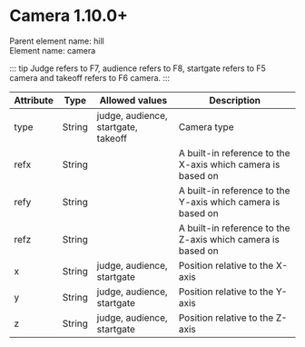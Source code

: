# Camera <version-badge>1.10.0+</version-badge>

Parent element name: hill\
Element name: camera

::: tip
Judge refers to F7, audience refers to F8, startgate refers to F5 camera and takeoff refers to F6 camera.
:::

| Attribute | Type   | Allowed values                      | Description                                                 |
| --------- | ------ | ----------------------------------- | ----------------------------------------------------------- |
| type      | String | judge, audience, startgate, takeoff | Camera type                                                 |
| refx      | String |                                     | A built-in reference to the X-axis which camera is based on |
| refy      | String |                                     | A built-in reference to the Y-axis which camera is based on |
| refz      | String |                                     | A built-in reference to the Z-axis which camera is based on |
| x         | String | judge, audience, startgate          | Position relative to the X-axis                             |
| y         | String | judge, audience, startgate          | Position relative to the Y-axis                             |
| z         | String | judge, audience, startgate          | Position relative to the Z-axis                             |

<script setup>
import VersionBadge from "./components/version-badge.vue"
</script>